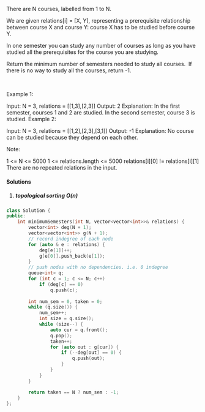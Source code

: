 There are N courses, labelled from 1 to N.

We are given relations[i] = [X, Y], representing a prerequisite relationship between course X and course Y: course X has to be studied before course Y.

In one semester you can study any number of courses as long as you have studied all the prerequisites for the course you are studying.

Return the minimum number of semesters needed to study all courses.  If there is no way to study all the courses, return -1.

 

Example 1:



Input: N = 3, relations = [[1,3],[2,3]]
Output: 2
Explanation: 
In the first semester, courses 1 and 2 are studied. In the second semester, course 3 is studied.
Example 2:



Input: N = 3, relations = [[1,2],[2,3],[3,1]]
Output: -1
Explanation: 
No course can be studied because they depend on each other.
 

Note:

1 <= N <= 5000
1 <= relations.length <= 5000
relations[i][0] != relations[i][1]
There are no repeated relations in the input.


#### Solutions

1. ##### topological sorting O(n)

```cpp
class Solution {
public:
    int minimumSemesters(int N, vector<vector<int>>& relations) {
        vector<int> deg(N + 1);
        vector<vector<int>> g(N + 1);
        // record indegree of each node
        for (auto & e : relations) {
            deg[e[1]]++;
            g[e[0]].push_back(e[1]);
        }
        // push nodes with no dependencies. i.e. 0 indegree
        queue<int> q;
        for (int c = 1; c <= N; c++)
            if (deg[c] == 0)
                q.push(c);
        
        int num_sem = 0, taken = 0;
        while (q.size()) {
            num_sem++;
            int size = q.size();
            while (size--) {
                auto cur = q.front();
                q.pop();
                taken++;
                for (auto out : g[cur]) {
                    if (--deg[out] == 0) {
                        q.push(out);
                    }
                }
            }
        }

        return taken == N ? num_sem : -1;
    }
};
```